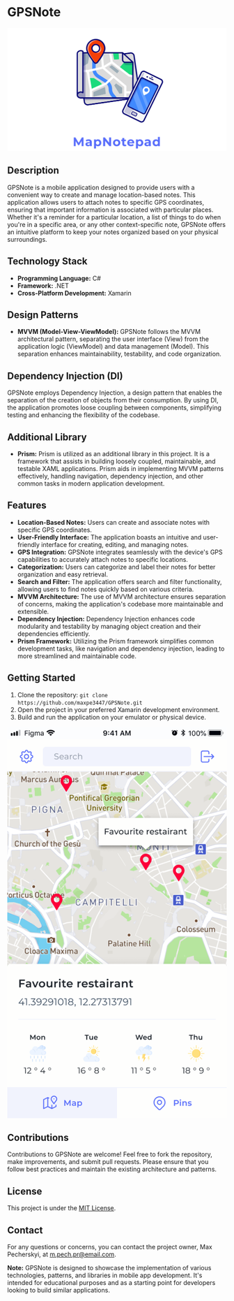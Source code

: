 # GPSNote
![GPSNote Logo](https://github.com/maxpe3447/GPSNote/blob/master/images/logo.png)
## Description
GPSNote is a mobile application designed to provide users with a convenient way to create and manage location-based notes. This application allows users to attach notes to specific GPS coordinates, ensuring that important information is associated with particular places. Whether it's a reminder for a particular location, a list of things to do when you're in a specific area, or any other context-specific note, GPSNote offers an intuitive platform to keep your notes organized based on your physical surroundings.

## Technology Stack
- **Programming Language:** C#
- **Framework:** .NET
- **Cross-Platform Development:** Xamarin

## Design Patterns
- **MVVM (Model-View-ViewModel):** GPSNote follows the MVVM architectural pattern, separating the user interface (View) from the application logic (ViewModel) and data management (Model). This separation enhances maintainability, testability, and code organization.

## Dependency Injection (DI)
GPSNote employs Dependency Injection, a design pattern that enables the separation of the creation of objects from their consumption. By using DI, the application promotes loose coupling between components, simplifying testing and enhancing the flexibility of the codebase.

## Additional Library
- **Prism:** Prism is utilized as an additional library in this project. It is a framework that assists in building loosely coupled, maintainable, and testable XAML applications. Prism aids in implementing MVVM patterns effectively, handling navigation, dependency injection, and other common tasks in modern application development.

## Features
- **Location-Based Notes:** Users can create and associate notes with specific GPS coordinates.
- **User-Friendly Interface:** The application boasts an intuitive and user-friendly interface for creating, editing, and managing notes.
- **GPS Integration:** GPSNote integrates seamlessly with the device's GPS capabilities to accurately attach notes to specific locations.
- **Categorization:** Users can categorize and label their notes for better organization and easy retrieval.
- **Search and Filter:** The application offers search and filter functionality, allowing users to find notes quickly based on various criteria.
- **MVVM Architecture:** The use of MVVM architecture ensures separation of concerns, making the application's codebase more maintainable and extensible.
- **Dependency Injection:** Dependency Injection enhances code modularity and testability by managing object creation and their dependencies efficiently.
- **Prism Framework:** Utilizing the Prism framework simplifies common development tasks, like navigation and dependency injection, leading to more streamlined and maintainable code.

## Getting Started
1. Clone the repository: `git clone https://github.com/maxpe3447/GPSNote.git`
2. Open the project in your preferred Xamarin development environment.
3. Build and run the application on your emulator or physical device.

![Getting Started](https://github.com/maxpe3447/GPSNote/blob/master/images/use.png)

## Contributions
Contributions to GPSNote are welcome! Feel free to fork the repository, make improvements, and submit pull requests. Please ensure that you follow best practices and maintain the existing architecture and patterns.

## License
This project is under the [MIT License](https://github.com/maxpe3447/GPSNote/blob/main/LICENSE).

## Contact
For any questions or concerns, you can contact the project owner, Max Pecherskyi, at m.pech.pr@email.com.

**Note:**
GPSNote is designed to showcase the implementation of various technologies, patterns, and libraries in mobile app development. It's intended for educational purposes and as a starting point for developers looking to build similar applications.
